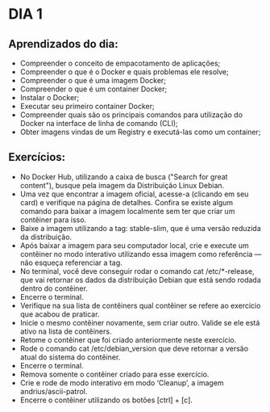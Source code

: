 # DIA 1

## Aprendizados do dia:
* Compreender o conceito de empacotamento de aplicações;
* Compreender o que é o Docker e quais problemas ele resolve;
* Compreender o que é uma imagem Docker;
* Compreender o que é um container Docker;
* Instalar o Docker;
* Executar seu primeiro container Docker;
* Compreender quais são os principais comandos para utilização do Docker na interface de linha de comando (CLI);
* Obter imagens vindas de um Registry e executá-las como um container;

## Exercícios:
* No Docker Hub, utilizando a caixa de busca ("Search for great content"), busque pela imagem da Distribuição Linux Debian.
* Uma vez que encontrar a imagem oficial, acesse-a (clicando em seu card) e verifique na página de detalhes. Confira se existe algum comando para baixar a imagem localmente sem ter que criar um contêiner para isso.
* Baixe a imagem utilizando a tag: stable-slim, que é uma versão reduzida da distribuição.
* Após baixar a imagem para seu computador local, crie e execute um contêiner no modo interativo utilizando essa imagem como referência — não esqueça referenciar a tag.
* No terminal, você deve conseguir rodar o comando cat /etc/*-release, que vai retornar os dados da distribuição Debian que está sendo rodada dentro do contêiner.
* Encerre o terminal.
* Verifique na sua lista de contêiners qual contêiner se refere ao exercício que acabou de praticar.
* Inicie o mesmo contêiner novamente, sem criar outro. Valide se ele está ativo na lista de contêiners.
* Retome o contêiner que foi criado anteriormente neste exercício.
* Rode o comando cat /etc/debian_version que deve retornar a versão atual do sistema do contêiner.
* Encerre o terminal.
* Remova somente o contêiner criado para esse exercício.
* Crie e rode de modo interativo em modo ‘Cleanup’, a imagem andrius/ascii-patrol.
* Encerre o contêiner utilizando os botões [ctrl] + [c].

